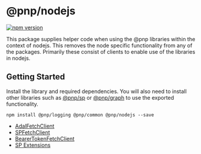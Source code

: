 # @pnp/nodejs

[![npm version](https://badge.fury.io/js/%40pnp%2Fnodejs.svg)](https://badge.fury.io/js/%40pnp%2Fnodejs)

This package supplies helper code when using the @pnp libraries within the context of nodejs. This removes the node specific functionality from any of the packages.
Primarily these consist of clients to enable use of the libraries in nodejs.

## Getting Started

Install the library and required dependencies. You will also need to install other libraries such as [@pnp/sp](../sp/index.md) or [@pnp/graph](../graph/index.md) to use the
exported functionality.

`npm install @pnp/logging @pnp/common @pnp/nodejs --save`

* [AdalFetchClient](./adal-fetch-client.md)
* [SPFetchClient](./sp-fetch-client.md)
* [BearerTokenFetchClient](./bearer-token-fetch-client.md)
* [SP Extensions](./sp-extensions.md)
